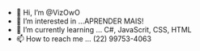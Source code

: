 - 👋 Hi, I’m @VizOwO
- 👀 I’m interested in ...APRENDER MAIS! 
- 🌱 I’m currently learning ... C#, JavaScrit, CSS, HTML
- 📫 How to reach me ... (22) 99753-4063

<!---
VizOwO/VizOwO is a ✨ special ✨ repository because its `README.md` (this file) appears on your GitHub profile.
You can click the Preview link to take a look at your changes.
--->
